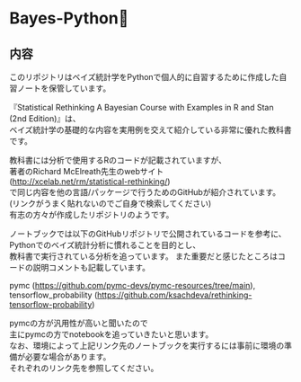 

# Bayes-Python🌌


## 内容
このリポジトリはベイズ統計学をPythonで個人的に自習するために作成した自習ノートを保管しています。 
  
『Statistical Rethinking A Bayesian Course with Examples in R and Stan (2nd Edition)』は、  
ベイズ統計学の基礎的な内容を実用例を交えて紹介している非常に優れた教科書です。

  
教科書には分析で使用するRのコードが記載されていますが、   
著者のRichard McElreath先生のwebサイト  
(http://xcelab.net/rm/statistical-rethinking/)  
で同じ内容を他の言語/パッケージで行うためのGitHubが紹介されています。
(リンクがうまく貼れないのでご自身で検索してください)   
有志の方々が作成したリポジトリのようです。

  
ノートブックでは以下のGitHubリポジトリで公開されているコードを参考に、 Pythonでのベイズ統計分析に慣れることを目的とし、  
教科書で実行されている分析を追っています。
また重要だと感じたところはコードの説明コメントも記載しています。

pymc (https://github.com/pymc-devs/pymc-resources/tree/main),  
tensorflow_probability (https://github.com/ksachdeva/rethinking-tensorflow-probability)

pymcの方が汎用性が高いと聞いたので   
主にpymcの方でnotebookを追っていきたいと思います。  
なお、環境によって上記リンク先のノートブックを実行するには事前に環境の準備が必要な場合があります。   
それぞれのリンク先を参照してください。  


